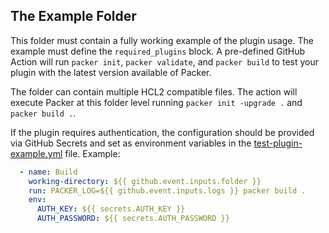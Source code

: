 ## The Example Folder

This folder must contain a fully working example of the plugin usage. The example must define the `required_plugins`
block. A pre-defined GitHub Action will run `packer init`, `packer validate`, and `packer build` to test your plugin 
with the latest version available of Packer.

The folder can contain multiple HCL2 compatible files. The action will execute Packer at this folder level
running `packer init -upgrade .` and `packer build .`.

If the plugin requires authentication, the configuration should be provided via GitHub Secrets and set as environment
variables in the [test-plugin-example.yml](/.github/workflows/test-plugin-kubevirt.yml) file. Example:

```yml
  - name: Build
    working-directory: ${{ github.event.inputs.folder }}
    run: PACKER_LOG=${{ github.event.inputs.logs }} packer build .
    env:
      AUTH_KEY: ${{ secrets.AUTH_KEY }}
      AUTH_PASSWORD: ${{ secrets.AUTH_PASSWORD }}
```